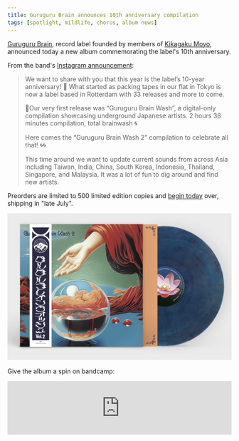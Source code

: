 ```yaml
---
title: Guruguru Brain announces 10th anniversary compilation
tags: [spotlight, mildlife, chorus, album news]
---
```

[Guruguru Brain](https://gurugurubrain.space), record label founded by members of [Kikagaku Moyo](https://www.youtube.com/watch?v=PpnQlnra_to), announced today a new album commemorating the label's 10th anniversary.

From the band's [Instagram announcement](https://www.instagram.com/p/C71DTPOCe8p/?img_index=2):
>
>We want to share with you that this year is the label’s 10-year anniversary! 🎂 What started as packing tapes in our flat in Tokyo is now a label based in Rotterdam with 33 releases and more to come.
>
>🌈Our very first release was “Guruguru Brain Wash”, a digital-only compilation showcasing underground Japanese artists. 2 hours 38 minutes compilation, total brainwash 🌀
>
>Here comes the “Guruguru Brain Wash 2” compilation to celebrate all that! 🌀🌀
>
>This time around we want to update current sounds from across Asia including Taiwan, India, China, South Korea, Indonesia, Thailand, Singapore, and Malaysia. It was a lot of fun to dig around and find new artists.
>

Preorders are limited to 500 limited edition copies and [begin today](https://gurugurubrain.space) over, shipping in "late July".

![Guruguru Brain Wash 2 ltd edition vinyl](/assets/img/news/gurugurubrainwash2.jpg)

Give the album a spin on bandcamp:

<iframe style="border: 0; width: 100%; height: 120px;" src="https://bandcamp.com/EmbeddedPlayer/album=132064617/size=large/bgcol=ffffff/linkcol=0687f5/tracklist=false/artwork=small/transparent=true/" seamless><a href="https://gurugurubrain.bandcamp.com/album/guruguru-brain-wash-2">Guruguru Brain Wash 2 by Guruguru Brain</a></iframe>
